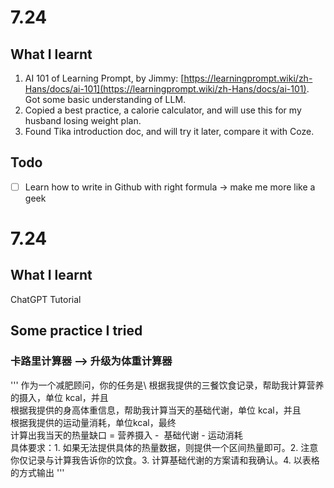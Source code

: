 # 7.24
## What I learnt
1. AI 101 of Learning Prompt, by Jimmy: [https://learningprompt.wiki/zh-Hans/docs/ai-101](https://learningprompt.wiki/zh-Hans/docs/ai-101).  
   Got some basic understanding of LLM.
2. Copied a best practice, a calorie calculator, and will use this for my husband losing weight plan.
3. Found Tika introduction doc, and will try it later, compare it with Coze.
## Todo
- [ ] Learn how to write in Github with right formula → make me more like a geek

# 7.24
## What I learnt
ChatGPT Tutorial
## Some practice I tried
### 卡路里计算器 --> 升级为体重计算器
'''
作为一个减肥顾问，你的任务是\ 
根据我提供的三餐饮食记录，帮助我计算营养的摄入，单位 kcal，并且\
根据我提供的身高体重信息，帮助我计算当天的基础代谢，单位 kcal，并且\
根据我提供的运动量消耗，单位kcal，最终\
计算出我当天的热量缺口 = 营养摄入 -  基础代谢 - 运动消耗\
具体要求：1. 如果无法提供具体的热量数据，则提供一个区间热量即可。2. 注意你仅记录与计算我告诉你的饮食。3. 计算基础代谢的方案请和我确认。4. 以表格的方式输出
'''
